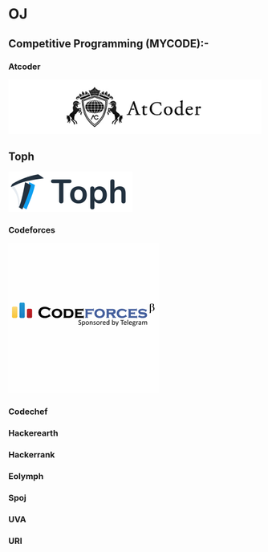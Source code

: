 # OJ
## Competitive Programming (MYCODE):-
### Atcoder  
![alt txt](https://github.com/SyedT1/OJ/blob/master/img/atcoder.jpg)

## Toph  
![alt txt](https://github.com/SyedT1/OJ/blob/master/img/logo.jpg) 

### Codeforces  
![alt txt](https://github.com/SyedT1/OJ/blob/master/img/codeforces-telegram-square.jpg)  

### Codechef
### Hackerearth
### Hackerrank
### Eolymph
### Spoj
### UVA
### URI

